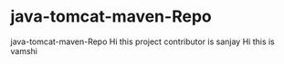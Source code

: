 # java-tomcat-maven-Repo
java-tomcat-maven-Repo
Hi this project contributor is sanjay
Hi this is vamshi

